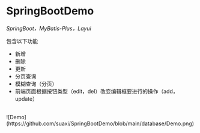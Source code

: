 # SpringBootDemo
*SpringBoot，MyBatis-Plus，Layui*

包含以下功能

+ 新增
+ 删除
+ 更新
+ 分页查询
+ 模糊查询（分页）
+ 前端页面根据按钮类型（edit，del）改变编辑框要进行的操作（add，update）
<br>
![Demo](https://github.com/suaxi/SpringBootDemo/blob/main/database/Demo.png)
